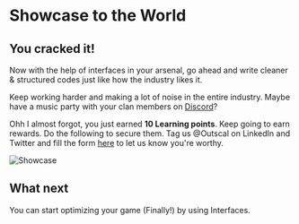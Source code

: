 # Showcase to the World

## **You cracked it!**

Now with the help of interfaces in your arsenal, go ahead and write cleaner & structured codes just like how the industry likes it.

Keep working harder and making a lot of noise in the entire industry. Maybe have a music party with your clan members on [Discord](https://discord.com/invite/R4hfXhsWjN)?

Ohh I almost forgot, you just earned **10 Learning points**. Keep going to earn rewards. Do the following to secure them.
Tag us @Outscal on LinkedIn and Twitter and fill the form [here](https://airtable.com/shrXGSkgf5NClpoIU) to let us know you're worthy.

![Showcase](https://media.giphy.com/media/l49JHz7kJvl6MCj3G/giphy.gif)

## **What next**

You can start optimizing your game (Finally!) by using Interfaces.
